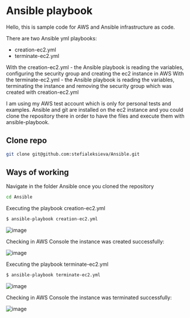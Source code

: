 # Ansible playbook

Hello, this is sample code for AWS and Ansible infrastructure as code. 

There are two Ansible yml playbooks: 
- creation-ec2.yml
- terminate-ec2.yml

With the creation-ec2.yml - the Ansible playbook is reading the variables, configuring the security group and creating the ec2 instance in AWS
With the terminate-ec2.yml - the Ansible playbook is reading the variables, terminating the instance and removing the security group which was created with creation-ec2.yml 

I am using my AWS test account which is only for personal tests and examples. 
Ansible and git are installed on the ec2 instance and you could clone the repository there in order to have the files and execute them with ansible-playbook.

## Clone repo

```bash
git clone git@github.com:stefialeksieva/Ansible.git
```

## Ways of working

Navigate in the folder Ansible once you cloned the repository

```bash
cd Ansible
```

Executing the playbook creation-ec2.yml

```bash
$ ansible-playbook creation-ec2.yml
```


![image](https://github.com/user-attachments/assets/be6dffbd-e033-49d7-ba33-c18473b62e2e)

Checking in AWS Console the instance was created successfully:

![image](https://github.com/user-attachments/assets/44cff439-9007-42f4-8424-606ba7cd9178)

Executing the playbook terminate-ec2.yml

```bash
$ ansible-playbook terminate-ec2.yml
```

![image](https://github.com/user-attachments/assets/5e9e8474-8df4-493e-9038-6d28377de7dc)

Checking in AWS Console the instance was terminated successfully: 

![image](https://github.com/user-attachments/assets/f36f3308-f875-4fa8-a9ad-80d739961394)

